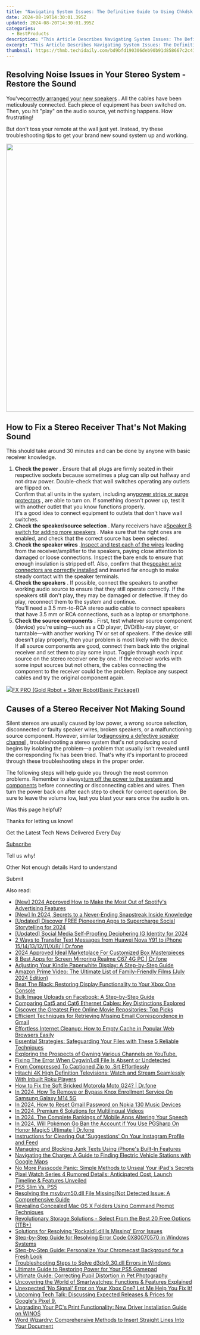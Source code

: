 ```yaml
---
title: "Navigating System Issues: The Definitive Guide to Using Chkdsk on Windows Systems"
date: 2024-08-19T14:30:01.395Z
updated: 2024-08-20T14:30:01.395Z
categories:
  - BestProducts
description: "This Article Describes Navigating System Issues: The Definitive Guide to Using Chkdsk on Windows Systems"
excerpt: "This Article Describes Navigating System Issues: The Definitive Guide to Using Chkdsk on Windows Systems"
thumbnail: https://thmb.techidaily.com/bd9bfd190306deb90b91d858667c2c41b78982227d8d0c9a830c7fb7735e577b.jpg
---
```


## Resolving Noise Issues in Your Stereo System - Restore the Sound
 You've[correctly arranged your new speakers](https://www.lifewire.com/placing-speakers-correctly-3134857) . All the cables have been meticulously connected. Each piece of equipment has been switched on. Then, you hit "play" on the audio source, yet nothing happens. How frustrating!

 But don't toss your remote at the wall just yet. Instead, try these troubleshooting tips to get your brand new sound system up and working.

<!-- affiliate ads begin -->
<a href="https://lightailing.sjv.io/c/5597632/1638364/17190" target="_top" id="1638364"><img src="//a.impactradius-go.com/display-ad/17190-1638364" border="0" alt="" width="1280" height="720"/></a><img height="0" width="0" src="https://imp.pxf.io/i/5597632/1638364/17190" style="position:absolute;visibility:hidden;" border="0" />
<!-- affiliate ads end -->
## How to Fix a Stereo Receiver That's Not Making Sound

 This should take around 30 minutes and can be done by anyone with basic receiver knowledge.

1. **Check the power** . Ensure that all plugs are firmly seated in their respective sockets because sometimes a plug can slip out halfway and not draw power. Double-check that wall switches operating any outlets are flipped on.  
 Confirm that all units in the system, including any[power strips or surge protectors](https://www.lifewire.com/surge-protectors-4145796) , are able to turn on. If something doesn't power up, test it with another outlet that you know functions properly.  
 It's a good idea to connect equipment to outlets that don't have wall switches.
2. **Check the speaker/source selection** . Many receivers have a[Speaker B switch for adding more speakers](https://www.lifewire.com/benefits-of-adding-speakers-using-b-switch-3134657) . Make sure that the right ones are enabled, and check that the correct source has been selected.
3. **Check the speaker wires** .[Inspect and test each of the wires](https://www.lifewire.com/quickly-test-speaker-connections-3135135) leading from the receiver/amplifier to the speakers, paying close attention to damaged or loose connections. Inspect the bare ends to ensure that enough insulation is stripped off. Also, confirm that the[speaker wire connectors are correctly installed](https://www.lifewire.com/choose-different-speakerwire-connectors-4135435) and inserted far enough to make steady contact with the speaker terminals.
4. **Check the speakers** . If possible, connect the speakers to another working audio source to ensure that they still operate correctly. If the speakers still don't play, they may be damaged or defective. If they do play, reconnect them to the system and continue.  
 You'll need a 3.5 mm-to-RCA stereo audio cable to connect speakers that have 3.5 mm or RCA connections, such as a laptop or smartphone.
5. **Check the source components** . First, test whatever source component (device) you're using—such as a CD player, DVD/Blu-ray player, or turntable—with another working TV or set of speakers. If the device still doesn't play properly, then your problem is most likely with the device.  
 If all source components are good, connect them back into the original receiver and set them to play some input. Toggle through each input source on the stereo receiver one by one. If the receiver works with some input sources but not others, the cables connecting the component to the receiver could be the problem. Replace any suspect cables and try the original component again.

<!-- affiliate ads begin -->
<a href="https://secure.2checkout.com/order/checkout.php?PRODS=40085955&QTY=1&AFFILIATE=108875&CART=1"><img src="https://secure.avangate.com/images/merchant/f702defbc67edb455949f46babab0c18/products/2_logo9.png" border="0">FX PRO (Gold Robot + Silver Robot(Basic Package))</a>
<!-- affiliate ads end -->
## Causes of a Stereo Receiver Not Making Sound

 Silent stereos are usually caused by low power, a wrong source selection, disconnected or faulty speaker wires, broken speakers, or a malfunctioning source component. However, similar to[diagnosing a defective speaker channel](https://www.lifewire.com/troubleshoot-speaker-channel-3135138) , troubleshooting a stereo system that's not producing sound begins by isolating the problem—a problem that usually isn't revealed until the corresponding fix has been tried. That's why it's important to proceed through these troubleshooting steps in the proper order.

 The following steps will help guide you through the most common problems. Remember to always[turn off the power to the system and components](https://www.lifewire.com/reboot-your-stereo-3135144) before connecting or disconnecting cables and wires. Then turn the power back on after each step to check for correct operation. Be sure to leave the volume low, lest you blast your ears once the audio is on.

Was this page helpful?

Thanks for letting us know!

 Get the Latest Tech News Delivered Every Day

[Subscribe](https://www.lifewire.com/#)

Tell us why!

 Other  Not enough details  Hard to understand

 Submit

<ins class="adsbygoogle"
     style="display:block"
     data-ad-format="autorelaxed"
     data-ad-client="ca-pub-7571918770474297"
     data-ad-slot="1223367746"></ins>



<ins class="adsbygoogle"
     style="display:block"
     data-ad-client="ca-pub-7571918770474297"
     data-ad-slot="8358498916"
     data-ad-format="auto"
     data-full-width-responsive="true"></ins>

<span class="atpl-alsoreadstyle">Also read:</span>
<div><ul>
<li><a href="https://fox-helps.techidaily.com/new-2024-approved-how-to-make-the-most-out-of-spotifys-advertising-features/"><u>[New] 2024 Approved  How to Make the Most Out of Spotify's Advertising Features</u></a></li>
<li><a href="https://snapchat-videos.techidaily.com/new-in-2024-secrets-to-a-never-ending-snapstreak-inside-knowledge/"><u>[New] In 2024, Secrets to a Never-Ending Snapstreak  Inside Knowledge</u></a></li>
<li><a href="https://facebook-videos.techidaily.com/updated-discover-free-pioneering-apps-to-supercharge-social-storytelling-for-2024/"><u>[Updated] Discover FREE Pioneering Apps to Supercharge Social Storytelling for 2024</u></a></li>
<li><a href="https://instagram-clips.techidaily.com/updated-social-media-self-proofing-deciphering-ig-identity-for-2024/"><u>[Updated] Social Media Self-Proofing  Deciphering IG Identity for 2024</u></a></li>
<li><a href="https://blog-min.techidaily.com/2-ways-to-transfer-text-messages-from-huawei-nova-y91-to-iphone-1514131211x8-drfone-by-drfone-transfer-from-android-transfer-from-android/"><u>2 Ways to Transfer Text Messages from Huawei Nova Y91 to iPhone 15/14/13/12/11/X/8/ | Dr.fone</u></a></li>
<li><a href="https://some-techniques.techidaily.com/2024-approved-ideal-marketplace-for-customized-box-masterpieces/"><u>2024 Approved  Ideal Marketplace For Customized Box Masterpieces</u></a></li>
<li><a href="https://screen-mirror.techidaily.com/8-best-apps-for-screen-mirroring-realme-c67-4g-pc-drfone-by-drfone-android/"><u>8 Best Apps for Screen Mirroring Realme C67 4G PC | Dr.fone</u></a></li>
<li><a href="https://tech-recovery.techidaily.com/adjusting-your-kindle-paperwhite-display-a-step-by-step-guide/"><u>Adjusting Your Kindle Paperwhite Display: A Step-by-Step Guide</u></a></li>
<li><a href="https://tech-recovery.techidaily.com/amazon-prime-video-the-ultimate-list-of-family-friendly-films-july-2024-edition/"><u>Amazon Prime Video: The Ultimate List of Family-Friendly Films (July 2024 Edition)</u></a></li>
<li><a href="https://tech-recovery.techidaily.com/beat-the-black-restoring-display-functionality-to-your-xbox-one-console/"><u>Beat The Black: Restoring Display Functionality to Your Xbox One Console</u></a></li>
<li><a href="https://tech-recovery.techidaily.com/bulk-image-uploads-on-facebook-a-step-by-step-guide/"><u>Bulk Image Uploads on Facebook: A Step-by-Step Guide</u></a></li>
<li><a href="https://tech-recovery.techidaily.com/comparing-cat5-and-cat6-ethernet-cables-key-distinctions-explored/"><u>Comparing Cat5 and Cat6 Ethernet Cables: Key Distinctions Explored</u></a></li>
<li><a href="https://tech-recovery.techidaily.com/discover-the-greatest-free-online-movie-repositories-top-picks/"><u>Discover the Greatest Free Online Movie Repositories: Top Picks</u></a></li>
<li><a href="https://tech-recovery.techidaily.com/efficient-techniques-for-retrieving-missing-email-correspondence-in-gmail/"><u>Efficient Techniques for Retrieving Missing Email Correspondence in Gmail</u></a></li>
<li><a href="https://tech-recovery.techidaily.com/effortless-internet-cleanup-how-to-empty-cache-in-popular-web-browsers-easily/"><u>Effortless Internet Cleanup: How to Empty Cache in Popular Web Browsers Easily</u></a></li>
<li><a href="https://tech-recovery.techidaily.com/essential-strategies-safeguarding-your-files-with-these-5-reliable-techniques/"><u>Essential Strategies: Safeguarding Your Files with These 5 Reliable Techniques</u></a></li>
<li><a href="https://tech-recovery.techidaily.com/exploring-the-prospects-of-owning-various-channels-on-youtube/"><u>Exploring the Prospects of Owning Various Channels on YouTube.</u></a></li>
<li><a href="https://tech-recovery.techidaily.com/fixing-the-error-when-cygwin1dll-file-is-absent-or-undetected/"><u>Fixing The Error When Cygwin1.dll File Is Absent or Undetected</u></a></li>
<li><a href="https://extra-resources.techidaily.com/from-compressed-to-captioned-zip-to-srt-effortlessly/"><u>From Compressed To Captioned  Zip to .Srt Effortlessly</u></a></li>
<li><a href="https://tech-recovery.techidaily.com/hitachi-4k-high-definition-televisions-watch-and-stream-seamlessly-with-inbuilt-roku-players/"><u>Hitachi 4K High Definition Televisions: Watch and Stream Seamlessly With Inbuilt Roku Players</u></a></li>
<li><a href="https://howto.techidaily.com/how-to-fix-the-soft-bricked-motorola-moto-g24-drfone-by-drfone-fix-android-problems-fix-android-problems/"><u>How to Fix the Soft Bricked Motorola Moto G24? | Dr.fone</u></a></li>
<li><a href="https://android-unlock.techidaily.com/in-2024-how-to-remove-or-bypass-knox-enrollment-service-on-samsung-galaxy-m14-5g-by-drfone-android/"><u>In 2024, How To Remove or Bypass Knox Enrollment Service On Samsung Galaxy M14 5G</u></a></li>
<li><a href="https://easy-unlock-android.techidaily.com/in-2024-how-to-reset-gmail-password-on-nokia-130-music-devices-by-drfone-android/"><u>In 2024, How to Reset Gmail Password on Nokia 130 Music Devices</u></a></li>
<li><a href="https://extra-skills.techidaily.com/in-2024-premium-6-solutions-for-multilingual-videos/"><u>In 2024, Premium 6 Solutions for Multilingual Videos</u></a></li>
<li><a href="https://screen-activity-recording.techidaily.com/in-2024-the-complete-rankings-of-mobile-apps-altering-your-speech/"><u>In 2024, The Complete Rankings of Mobile Apps Altering Your Speech</u></a></li>
<li><a href="https://pokemon-go-android.techidaily.com/in-2024-will-pokemon-go-ban-the-account-if-you-use-pgsharp-on-honor-magic5-ultimate-drfone-by-drfone-virtual-android/"><u>In 2024, Will Pokémon Go Ban the Account if You Use PGSharp On Honor Magic5 Ultimate | Dr.fone</u></a></li>
<li><a href="https://tech-recovery.techidaily.com/instructions-for-clearing-out-suggestions-on-your-instagram-profile-and-feed/"><u>Instructions for Clearing Out 'Suggestions' On Your Instagram Profile and Feed</u></a></li>
<li><a href="https://tech-recovery.techidaily.com/managing-and-blocking-junk-texts-using-iphones-built-in-features/"><u>Managing and Blocking Junk Texts Using iPhone's Built-In Features</u></a></li>
<li><a href="https://tech-recovery.techidaily.com/navigating-the-charge-a-guide-to-finding-electric-vehicle-stations-with-google-maps/"><u>Navigating the Charge: A Guide to Finding Electric Vehicle Stations with Google Maps</u></a></li>
<li><a href="https://tech-recovery.techidaily.com/no-more-passcode-panic-simple-methods-to-unseal-your-ipads-secrets/"><u>No More Passcode Panic: Simple Methods to Unseal Your iPad's Secrets</u></a></li>
<li><a href="https://tech-recovery.techidaily.com/pixel-watch-series-4-rumored-details-anticipated-cost-launch-timeline-and-features-unveiled/"><u>Pixel Watch Series 4 Rumored Details: Anticipated Cost, Launch Timeline & Features Unveiled</u></a></li>
<li><a href="https://tech-recovery.techidaily.com/ps5-slim-vs-ps5/"><u>PS5 Slim Vs. PS5</u></a></li>
<li><a href="https://tech-recovery.techidaily.com/resolving-the-msvbvm50dll-file-missingnot-detected-issue-a-comprehensive-guide/"><u>Resolving the msvbvm50.dll File Missing/Not Detected Issue: A Comprehensive Guide</u></a></li>
<li><a href="https://tech-recovery.techidaily.com/revealing-concealed-mac-os-x-folders-using-command-prompt-techniques/"><u>Revealing Concealed Mac OS X Folders Using Command Prompt Techniques</u></a></li>
<li><a href="https://extra-tips.techidaily.com/revolutionary-storage-solutions-select-from-the-best-20-free-options-1tbplus/"><u>Revolutionary Storage Solutions - Select From the Best 20 Free Options (1TB+)</u></a></li>
<li><a href="https://tech-recovery.techidaily.com/solutions-for-resolving-rockaldlldll-is-missing-error-issues/"><u>Solutions for Resolving 'Rockaldll.dll Is Missing' Error Issues</u></a></li>
<li><a href="https://tech-recovery.techidaily.com/step-by-step-guide-for-resolving-error-code-0x80070570-in-windows-systems/"><u>Step-by-Step Guide for Resolving Error Code 0X80070570 in Windows Systems</u></a></li>
<li><a href="https://tech-recovery.techidaily.com/step-by-step-guide-personalize-your-chromecast-background-for-a-fresh-look/"><u>Step-by-Step Guide: Personalize Your Chromecast Background for a Fresh Look</u></a></li>
<li><a href="https://tech-recovery.techidaily.com/troubleshooting-steps-to-solve-d3dx930dll-errors-in-windows/"><u>Troubleshooting Steps to Solve d3dx9_30.dll Errors in Windows</u></a></li>
<li><a href="https://tech-recovery.techidaily.com/ultimate-guide-to-restoring-power-for-your-ps5-gamepad/"><u>Ultimate Guide to Restoring Power for Your PS5 Gamepad</u></a></li>
<li><a href="https://tech-recovery.techidaily.com/ultimate-guide-correcting-pupil-distortion-in-pet-photography/"><u>Ultimate Guide: Correcting Pupil Distortion in Pet Photography</u></a></li>
<li><a href="https://tech-recovery.techidaily.com/uncovering-the-world-of-smartwatches-functions-and-features-explained/"><u>Uncovering the World of Smartwatches: Functions & Features Explained</u></a></li>
<li><a href="https://tech-recovery.techidaily.com/unexpected-no-signal-error-on-your-xbox-one-let-me-help-you-fix-it/"><u>Unexpected 'No Signal' Error on Your Xbox One? Let Me Help You Fix It!</u></a></li>
<li><a href="https://tech-recovery.techidaily.com/upcoming-tech-talk-discussing-expected-releases-and-prices-for-googles-pixel-9/"><u>Upcoming Tech Talk: Discussing Expected Releases & Prices for Google's Pixel 9.</u></a></li>
<li><a href="https://driver-install.techidaily.com/upgrading-your-pcs-print-functionality-new-driver-installation-guide-on-winos/"><u>Upgrading Your PC's Print Functionality: New Driver Installation Guide on WINOS</u></a></li>
<li><a href="https://tech-recovery.techidaily.com/word-wizardry-comprehensive-methods-to-insert-straight-lines-into-your-document/"><u>Word Wizardry: Comprehensive Methods to Insert Straight Lines Into Your Document</u></a></li>
</ul></div>

